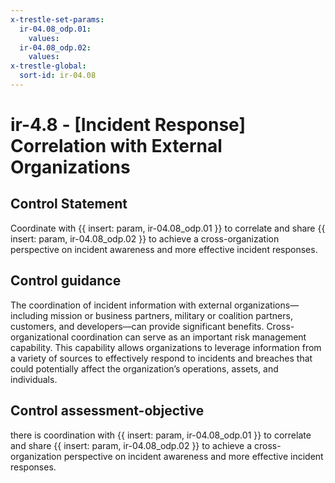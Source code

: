 ```yaml
---
x-trestle-set-params:
  ir-04.08_odp.01:
    values:
  ir-04.08_odp.02:
    values:
x-trestle-global:
  sort-id: ir-04.08
---
```


# ir-4.8 - \[Incident Response\] Correlation with External Organizations

## Control Statement

Coordinate with {{ insert: param, ir-04.08_odp.01 }} to correlate and share {{ insert: param, ir-04.08_odp.02 }} to achieve a cross-organization perspective on incident awareness and more effective incident responses.

## Control guidance

The coordination of incident information with external organizations—including mission or business partners, military or coalition partners, customers, and developers—can provide significant benefits. Cross-organizational coordination can serve as an important risk management capability. This capability allows organizations to leverage information from a variety of sources to effectively respond to incidents and breaches that could potentially affect the organization’s operations, assets, and individuals.

## Control assessment-objective

there is coordination with {{ insert: param, ir-04.08_odp.01 }} to correlate and share {{ insert: param, ir-04.08_odp.02 }} to achieve a cross-organization perspective on incident awareness and more effective incident responses.
